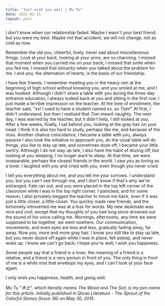 ```yaml
---
title: "Just wish you well / Mu Tu"
date: 2021-02-15
layout: post
---
```


I don't know when our relationship faded. Maybe I wasn't your best friend, but you were my best. Maybe not that accident, we will not change, not as cold as now.

Remember the old you, cheerful, lively, never sad about miscellaneous things. Look at your back, looking at your arms, are so charming. I missed that moment when you carried me on your back; I missed that smile when you fed me; I missed that sincerity when you talked about the problem for me. I and you, the alternation of hearts, is the basis of our friendship.

I have few friends. I remember meeting you in the heavy rain at the beginning of high school without knowing you, and you smiled at me, and I was hooked. Although I didn't share a table with you during the three-day entrance education, I always looked back at you and sitting in the first row. I just made a terrible impression on the teacher. At the time of enrollment, the teacher said, "xx! I used to have a student named xx, so *Tian*!" At first, I didn't understand, but then I realized that *Tian* meant naughty. The next day, I was warned by the teacher, but it didn't help, I still looked at you. After a few weeks, finally, I sat behind you, looking at the gray hair on your head. I think it is also too hard to study, perhaps like me, and because of the miss. Another chance coincidence, I became a table with you, always passive I also took the initiative to approach you, do the usual table will do things, you like to stay up late, and sometimes doze off, I became your little sentry. Although I do not stay up late, I also have the habit of dozing off, but looking at you sleeping, I no longer want to sleep. At that time, we were inseparable, perhaps the closest friends in the world. I saw you as loving as a lover. I laughed with you and cried with you, even though you never cried.

I tell you everything about me, and you tell me your sorrows. I understand you, but you can't see through me, and I don't know if that's why we're estranged. Fate ran out, and you were placed in the top left corner of the classroom while I was in the top right corner. I panicked, and for some reason, I also privately begged the teacher to move me back, even if it was just a little closer, a little closer. You quickly made new friends, and the extremely introverted me was at a loss for words. My new deskmate was nice and civil, except that my thoughts of you had long since drowned out the sound of his voice calling me. Mornings, afternoons, any time we were supposed to be together, we went nowhere. Our communication, movements, and even eyes are less and less, gradually fading away, far away. Now you, more and more gray hair, I know you still like to stay up late, but you never dozed off again while I was in place, fell asleep, and never woke up. I know we can't go back; I hope you're well; I wish you happiness.

Some people say that a friend is a lover, the meaning of a friend is a relative, and a friend is a very person in front of you. The only thing in front of me is a white mist that envelops my eyes, and I can't look at your face again.

I only wish you happiness, health, and going well.

*Mu Tu "木土", which literally means The Wood and The Soil, is my pen name for this article. Initially published in Qicao Literature - The Sprout of the Colorful Stones (Issue 36) on May 30, 2015.*
